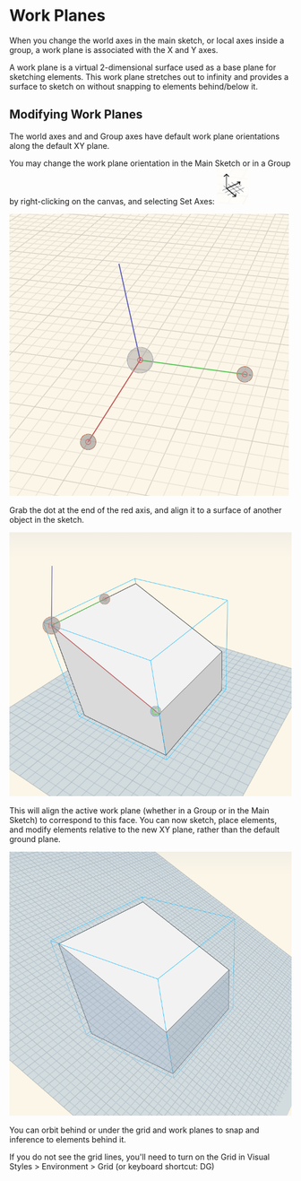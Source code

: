 # Work Planes
 

When you change the world axes in the main sketch, or local axes inside a group, a work plane is associated with the X and Y axes. 

A work plane is a virtual 2-dimensional surface used as a base plane for sketching elements. This work plane stretches out to infinity and provides a surface to sketch on without snapping to elements behind/below it.

## Modifying Work Planes

The world axes and and Group axes have default work plane orientations along the default XY plane.

You may change the work plane orientation in the Main Sketch or in a Group by right-clicking on the canvas, and selecting Set Axes: ![](Images/GUID-D035D02F-480D-44A2-AE80-4B4FBF3A6117-low.png)

![](Images/GUID-35918BD8-0867-423B-A6E6-A4960F6D6DD8-low.png)


Grab the dot at the end of the red axis, and align it to a surface of another object in the sketch. 

![](Images/rotate-workplane-1.png)

This will align the active work plane (whether in a Group or in the Main Sketch) to correspond to this face. You can now sketch, place elements, and modify elements relative to the new XY plane, rather than the default ground plane. 

![](Images/rotate-workplane-2.png)

You can orbit behind or under the grid and work planes to snap and inference to elements behind it.

If you do not see the grid lines, you'll need to turn on the Grid in Visual Styles > Environment > Grid (or keyboard shortcut: DG)
